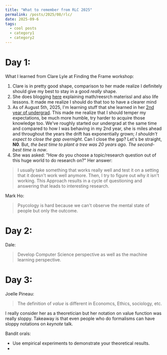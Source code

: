 ```yaml
---
title: "What to remember from RLC 2025"
permalink: /posts/2025/08/rlc/
date: 2025-09-6
tags:
  - cool posts
  - category1
  - category2
---
```


# Day 1:

What I learned from Clare Lyle at Finding the Frame workshop:
1. Clare is in pretty good shape, comparison to her made realize 
I definitely should give my best to stay in a good _really_ shape.
2. She does blogging [here](https://clarelyle.com/archive.html)
explaining math/reesrch materissl and also life lessons. It made me realize I should do 
that too to have a clearer mind
3. As of August 5th, 2025, I'm learning stuff that she learned in her [2nd year of undergrad](https://clarelyle.com/posts/2016-04-28-firstyearproofs.html). This made me realize that I should temper my
expectations, be much more humble, try harder to acquire those knowledge too. We've roughly started our undergrad at 
the same time and compared to how I was behaving in my 2nd year, she is miles ahead and throughout the years the drift 
has exponentially grown; _I shouldn't expect to close the gap overnight_. Can I close the gap? Let's be straight,
__N0__. But, _the best time to plant a tree was 20 years ago. The second-best time is now_.
4. She was asked: "How do you choose a topic/research question out of this huge world to do research on?"
Her answer:
> I usually take something that works really well and test it on a setting that it doesn't work
> well anymore. Then, I try to figure out why it isn't working. This
> Approach results in a cycle of questioning and answering that leads to interesting research.

Mark Ho:
> Psycology is hard because we can't observe the mental state of people but only the outcome.

# Day 2:

Dale:
> Develop Computer Science perspective as well as the machine learning perspective.

# Day 3:

Joelle Pineau:
> The definition of _value_ is different in Economcs, Ethics, sociology, etc.

I really consider her as a theoretician but her notation on value function was really sloppy. Takeaway is that even 
people who do formalisms can have sloppy notations on _keynote_ talk.

Bandit orals:
- Use empirical experiments to demonstrate your theoretical results.
- 